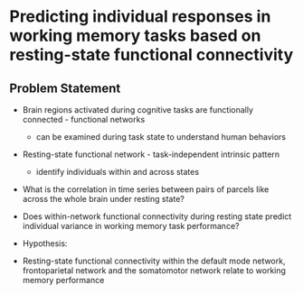Predicting individual responses in working memory tasks based on resting-state functional connectivity
===
Problem Statement
---
* Brain regions activated during cognitive tasks are functionally connected - functional networks
  * can be examined during task state to understand human behaviors
* Resting-state functional network - task-independent intrinsic pattern 
  * identify individuals within and across states 

* What is the correlation in time series between pairs of parcels like across the whole brain under resting state?
* Does within-network functional connectivity during resting state predict individual variance in working memory task performance?

* Hypothesis:
 * Resting-state functional connectivity within the default mode network, frontoparietal network and the somatomotor network relate to working memory performance
